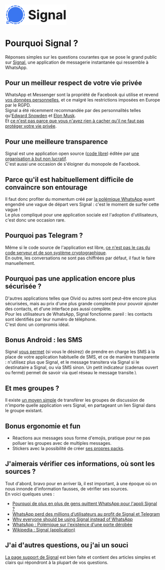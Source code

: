 [<img src="logo.png" width="200" alt="" />](https://signal.org/fr/)

# Pourquoi Signal ?

Réponses simples sur les questions courantes que se pose le grand public sur [Signal](https://signal.org/fr/), une application de messagerie instantanée qui ressemble à WhatsApp.

## Pour un meilleur respect de votre vie privée

WhatsApp et Messenger sont la propriété de Facebook qui utilise et revend [vos données personnelles](data.png), et ce malgré les restrictions imposées en Europe par le RGPD.\
Signal a été récemment recommandée par des personnalités telles qu'[Edward Snowden](https://twitter.com/Snowden/status/1347217810368442368) et [Elon Musk](https://twitter.com/elonmusk/status/1347165127036977153).\
Et [ce n'est pas parce que vous n'avez rien à cacher qu'il ne faut pas protéger votre vie privée](https://www.amnesty.org/fr/latest/campaigns/2015/04/7-reasons-why-ive-got-nothing-to-hide-is-the-wrong-response-to-mass-surveillance/).

## Pour une meilleure transparence

Signal est une application open source ([code libre](https://fr.wikipedia.org/wiki/Logiciel_libre)) éditée par [une organisation à but non lucratif](https://en.wikipedia.org/wiki/Signal_Foundation).\
C'est aussi une occasion de s'éloigner du monopole de Facebook.

## Parce qu'il est habituellement difficile de convaincre son entourage

Il faut donc profiter du momentum créé par [la polémique WhatsApp](https://www.phonandroid.com/whatsapp-menace-de-fermer-votre-compte-si-vous-refusez-le-partage-de-donnees-avec-facebook.html) ayant engendré une vague de départ vers Signal : c'est le moment de surfer cette vague !\
Le plus compliqué pour une application sociale est l'adoption d'utilisateurs, c'est donc une occasion rare.

## Pourquoi pas Telegram ?

Même si le code source de l'application est libre, [ce n'est pas le cas du code serveur et de son système cryptographique](https://fr.wikipedia.org/wiki/Telegram_(application)#Critiques_et_s%C3%A9curit%C3%A9).\
En outre, les conversations ne sont pas chiffrées par défaut, il faut le faire manuellement.

## Pourquoi pas une application encore plus sécurisée ?

D'autres applications telles que Olvid ou autres sont peut-être encore plus sécurisées, mais au prix d'une plus grande complexité pour pouvoir ajouter des contacts, et d'une interface pas aussi complète.\
Pour les utilisateurs de WhatsApp, Signal fonctionne pareil : les contacts sont identifiés par leur numéro de téléphone.\
C'est donc un compromis idéal.

## Bonus Android : les SMS

Signal [vous permet](https://support.signal.org/hc/fr/articles/360007321171-Puis-je-envoyer-des-textos-ou-des-messages-multim%C3%A9dias-avec-Signal-) (si vous le désirez) de prendre en charge les SMS à la place de votre application habituelle de SMS, et ce de manière transparente : n'utilisez plus que Signal, et le message transitera via Signal si le destinataire a Signal, ou via SMS sinon. Un petit indicateur (cadenas ouvert ou fermé) permet de savoir via quel réseau le message transite.\

## Et mes groupes ?

Il existe [un moyen simple](https://www.numerama.com/tech/680997-comment-migrer-son-groupe-whatsapp-dans-signal.html) de transférer les groupes de discussion de n'importe quelle application vers Signal, en partageant un lien Signal dans le groupe existant.

## Bonus ergonomie et fun

- Réactions aux messages sous forme d'emojis, pratique pour ne pas polluer les groupes avec de multiples messages.
- Stickers avec la possibilité de créer [ses propres packs](https://signalstickers.com/).

## J'aimerais vérifier ces informations, où sont les sources ?

Tout d'abord, bravo pour en arriver là, il est important, à une époque où on nous innonde d'information fausses, de vérifier ses sources.\
En voici quelques unes :

- [Pourquoi de plus en plus de gens quittent WhatsApp pour l'appli Signal ?](https://www.franceinter.fr/societe/pourquoi-de-plus-en-plus-de-gens-quittent-whatsapp-pour-l-appli-signal)
- [WhatsApp perd des millions d’utilisateurs au profit de Signal et Telegram](https://www.phonandroid.com/whatsapp-perd-millions-utilisateurs-profit-signal-telegram.html)
- [Why everyone should be using Signal instead of WhatsApp](https://www.wired.co.uk/article/signal-vs-whatsapp)
- [WhatsApp : Polémique sur l'existence d'une porte dérobée](https://fr.wikipedia.org/wiki/WhatsApp#Pol%C3%A9mique_sur_l'existence_d'une_porte_d%C3%A9rob%C3%A9e)
- [Wikipedia : Signal (application)](https://fr.wikipedia.org/wiki/Signal_(application))

## J'ai d'autres questions, ou j'ai un souci

[La page support de Signal](https://support.signal.org/hc/fr) est bien faite et contient des articles simples et clairs qui répondront à la plupart de vos questions.
